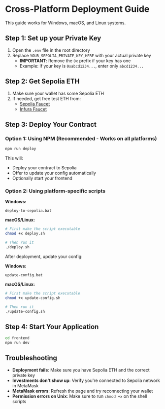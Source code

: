 # Cross-Platform Deployment Guide

This guide works for Windows, macOS, and Linux systems.

## Step 1: Set up your Private Key

1. Open the `.env` file in the root directory
2. Replace `YOUR_SEPOLIA_PRIVATE_KEY_HERE` with your actual private key
   - **IMPORTANT**: Remove the `0x` prefix if your key has one
   - Example: If your key is `0xabcd1234...`, enter only `abcd1234...`

## Step 2: Get Sepolia ETH

1. Make sure your wallet has some Sepolia ETH
2. If needed, get free test ETH from:
   - [Sepolia Faucet](https://sepoliafaucet.com/)
   - [Infura Faucet](https://www.infura.io/faucet/sepolia)

## Step 3: Deploy Your Contract

### Option 1: Using NPM (Recommended - Works on all platforms)

```bash
npm run deploy
```

This will:
- Deploy your contract to Sepolia
- Offer to update your config automatically
- Optionally start your frontend

### Option 2: Using platform-specific scripts

**Windows:**
```
deploy-to-sepolia.bat
```

**macOS/Linux:**
```bash
# First make the script executable
chmod +x deploy.sh

# Then run it
./deploy.sh
```

After deployment, update your config:

**Windows:**
```
update-config.bat
```

**macOS/Linux:**
```bash
# First make the script executable
chmod +x update-config.sh

# Then run it
./update-config.sh
```

## Step 4: Start Your Application

```bash
cd frontend
npm run dev
```

## Troubleshooting

- **Deployment fails**: Make sure you have Sepolia ETH and the correct private key
- **Investments don't show up**: Verify you're connected to Sepolia network in MetaMask
- **MetaMask errors**: Refresh the page and try reconnecting your wallet
- **Permission errors on Unix**: Make sure to run `chmod +x` on the shell scripts 